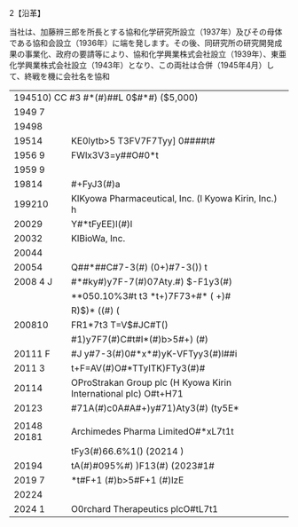 2【沿革】

当社は、加藤辨三郎を所長とする協和化学研究所設立（1937年）及びその母体である協和会設立（1936年）に端を発します。その後、同研究所の研究開発成果の事業化、政府の要請等により、協和化学興業株式会社設立（1939年）、東亜化学興業株式会社設立（1943年）となり、この両社は合併（1945年4月）して、終戦を機に会社名を協和

<table><tr><td colspan="2">194510) CC #3 #*(#)##L 0$#*#) ($5,000)</td></tr><tr><td>1949 7 </td><td></td></tr><tr><td>19498</td><td></td></tr><tr><td>19514</td><td>KE0lytb&gt;5 T3FV7F7Tyy] 0####t#</td></tr><tr><td>1956 9 </td><td>FWlx3V3=y##O#0*t</td></tr><tr><td>1959 9 </td><td></td></tr><tr><td>19814</td><td>#+FyJ3(#)a</td></tr><tr><td>199210</td><td>KlKyowa Pharmaceutical, Inc. (l Kyowa Kirin, Inc.) h</td></tr><tr><td>20029 </td><td>Y#*tFyEE)l(#)l</td></tr><tr><td>20032 </td><td>KlBioWa, Inc.</td></tr><tr><td>20044 </td><td></td></tr><tr><td>20054 </td><td>Q##*##C#7-3(#) (0+)#7-3()) t</td></tr><tr><td>2008 4 J</td><td>#*#ky#)y7F-7(#)07Aty.#) $-F1y3(#)</td></tr><tr><td></td><td>**050.10%3#t t3 *t+)7F73+#* ( +)#</td></tr><tr><td></td><td>R)$)* ((#) (</td></tr><tr><td>200810</td><td>FR1*7t3 T=V$#JC#T()</td></tr><tr><td></td><td>#1)y7F7(#)C#t#I*(#)b&gt;5#+) (#)</td></tr><tr><td>20111 F</td><td>#J y#7-3(#)0#*x*#)yK-VFTyy3(#)l##i</td></tr><tr><td>2011 3 </td><td>t+F=AV(#)O#*TTyITK)FTy3(#)#</td></tr><tr><td>20114</td><td>OProStrakan Group plc (H Kyowa Kirin International plc) O#t+H71</td></tr><tr><td>20123 </td><td>#71A(#)c0A#A#+)y#71)Aty3(#) (ty5E*</td></tr><tr><td></td><td> </td></tr><tr><td>20148 20181 </td><td>Archimedes Pharma LimitedO#*xL7t1t</td></tr><tr><td></td><td>tFy3(#)66.6%1() (20214 )</td></tr><tr><td>20194 </td><td>tA(#)#095%#) )F13(#) (2023#1#</td></tr><tr><td>2019 7 </td><td>*t#F+1 (#)b&gt;5#F+1 (#)lzE</td></tr><tr><td>20224 </td><td></td></tr><tr><td>2024 1 </td><td>O0rchard Therapeutics plcO#tL7t1</td></tr></table>